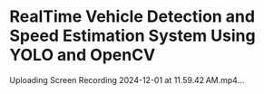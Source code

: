 # RealTime Vehicle Detection and Speed Estimation System Using YOLO and OpenCV
Uploading Screen Recording 2024-12-01 at 11.59.42 AM.mp4…
